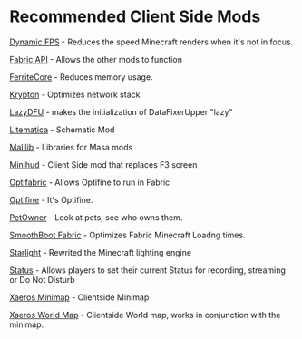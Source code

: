 # Recommended Client Side Mods

[Dynamic FPS](https://www.curseforge.com/minecraft/mc-mods/dynamic-fps) - Reduces the speed Minecraft renders when it's not in focus.

[Fabric API](https://www.curseforge.com/minecraft/mc-mods/fabric-api/files) - Allows the other mods to function

[FerriteCore](https://www.curseforge.com/minecraft/mc-mods/ferritecore-fabric) - Reduces memory usage.&#x20;

[Krypton](https://www.curseforge.com/minecraft/mc-mods/krypton) - Optimizes network stack

[LazyDFU](https://www.curseforge.com/minecraft/mc-mods/lazydfu) - makes the initialization of DataFixerUpper "lazy"

[Litematica](https://www.curseforge.com/minecraft/mc-mods/litematica/) - Schematic Mod

[Malilib](https://www.curseforge.com/minecraft/mc-mods/malilib/files/3870801) - Libraries for Masa mods

[Minihud](https://www.curseforge.com/minecraft/mc-mods/minihud) - Client Side mod that replaces F3 screen

[Optifabric](https://www.curseforge.com/minecraft/mc-mods/optifabric) - Allows Optifine to run in Fabric

[Optifine](https://optifine.net/downloads) - It's Optifine.

[PetOwner](https://www.curseforge.com/minecraft/mc-mods/pet-owner) - Look at pets, see who owns them.&#x20;

[SmoothBoot Fabric](https://www.curseforge.com/minecraft/mc-mods/smooth-boot) - Optimizes Fabric Minecraft Loadng times.

[Starlight](https://modrinth.com/mod/starlight) - Rewrited the Minecraft lighting engine

[Status](https://github.com/henkelmax/status) - Allows players to set their current Status for recording, streaming or Do Not Disturb

[Xaeros Minimap](https://www.curseforge.com/minecraft/mc-mods/xaeros-minimap/files) - Clientside Minimap

[Xaeros World Map](https://www.curseforge.com/minecraft/mc-mods/xaeros-world-map/files) - Clientside World map, works in conjunction with the minimap.

